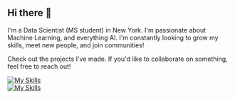 ## Hi there 👋

I'm a Data Scientist (MS student) in New York. I'm passionate about Machine Learning, and everything AI. I'm constantly looking to grow my skills, meet new people, and join communities! 

Check out the projects I've made. If you'd like to collaborate on something, feel free to reach out!

[![My Skills](https://skillicons.dev/icons?i=py,sklearn,pytorch,flask,mysql&theme=dark)](https://skillicons.dev) <br>
[![My Skills](https://skillicons.dev/icons?i=anaconda,bash,github,md,vscode&theme=dark)](https://skillicons.dev) <br>
<!--
**vikrawar/vikrawar** is a ✨ _special_ ✨ repository because its `README.md` (this file) appears on your GitHub profile.

Here are some ideas to get you started:

- 🔭 I’m currently working on ...
- 🌱 I’m currently learning ...
- 👯 I’m looking to collaborate on ...
- 🤔 I’m looking for help with ...
- 💬 Ask me about ...
- 📫 How to reach me: ...
- 😄 Pronouns: ...
- ⚡ Fun fact: ...
-->
